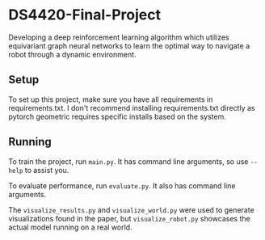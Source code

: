 # DS4420-Final-Project
Developing a deep reinforcement learning algorithm which utilizes equivariant graph neural networks to learn the optimal way to navigate a robot through a dynamic environment.

## Setup
To set up this project, make sure you have all requirements in requirements.txt. I don't recommend installing requirements.txt directly as pytorch geometric requires specific installs based on the system.

## Running
To train the project, run `main.py`. It has command line arguments, so use `--help` to assist you.

To evaluate performance, run `evaluate.py`. It also has command line arguments.

The `visualize_results.py` and `visualize_world.py` were used to generate visualizations found in the paper, but `visualize_robot.py` showcases the actual model running on a real world.